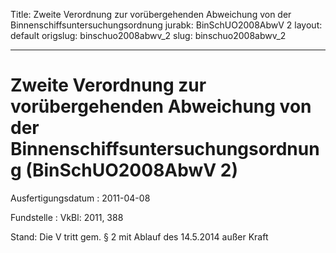 Title: Zweite Verordnung zur vorübergehenden Abweichung von der Binnenschiffsuntersuchungsordnung
jurabk: BinSchUO2008AbwV 2
layout: default
origslug: binschuo2008abwv_2
slug: binschuo2008abwv_2

---

# Zweite Verordnung zur vorübergehenden Abweichung von der Binnenschiffsuntersuchungsordnung (BinSchUO2008AbwV 2)

Ausfertigungsdatum
:   2011-04-08

Fundstelle
:   VkBl: 2011, 388

Stand: Die V tritt gem. § 2 mit Ablauf des 14.5.2014 außer Kraft
